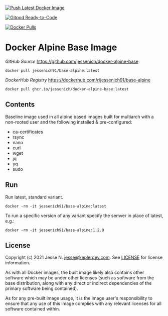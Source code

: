 [![Push Latest Docker Image](https://github.com/jessenich/docker-alpine-base/actions/workflows/push-docker-release.yml/badge.svg)](https://github.com/jessenich/docker-alpine-base/actions/workflows/push-docker-release.yml)

[![Gitpod Ready-to-Code](https://img.shields.io/badge/Gitpod-ready--to--code-908a85?logo=gitpod)](https://gitpod.io/#https://github.com/jessenich/docker-alpine-base)

[![Docker Pulls](https://img.shields.io/docker/pulls/jessenich91/base-alpine?label=DOCKERHUB%20PULLS&style=for-the-badge)](https://dockerhub.com/r/jessenich91/base-alpine)

# Docker Alpine Base Image

*GitHub Source* https://github.com/jessenich/docker-alpine-base

`docker pull jessenich91/base-alpine:latest`

*DockerHub Registry* https://dockerhub.com/r/jessenich91/base-alpine

`docker pull ghcr.io/jessenich/docker-alpine-base:latest`

## Contents

Baseline image used in all alpine based images built for multiarch with a non-rooted user and the following installed & pre-configured:

- ca-certificates
- rsync
- nano
- curl
- wget
- jq
- yq
- sudo

## Run

Run latest, standard variant.

`docker -rm -it jessenich91/base-alpine:latest`

To run a specific version of any variant specify the semver in place of latest, e.g.:

`docker -rm -it jessenich91/base-alpine:1.2.0`

## License

Copyright (c) 2021 Jesse N. <jesse@keplerdev.com>. See [LICENSE](https://github.com/jessenich/docker-alpine-base/blob/master/LICENSE) for license information.

As with all Docker images, the built image likely also contains other software which may be under other licenses (such as software from the base distribution, along with any direct or indirect dependencies of the primary software being contained).

As for any pre-built image usage, it is the image user's responsibility to ensure that any use of this image complies with any relevant licenses for all software contained within.
